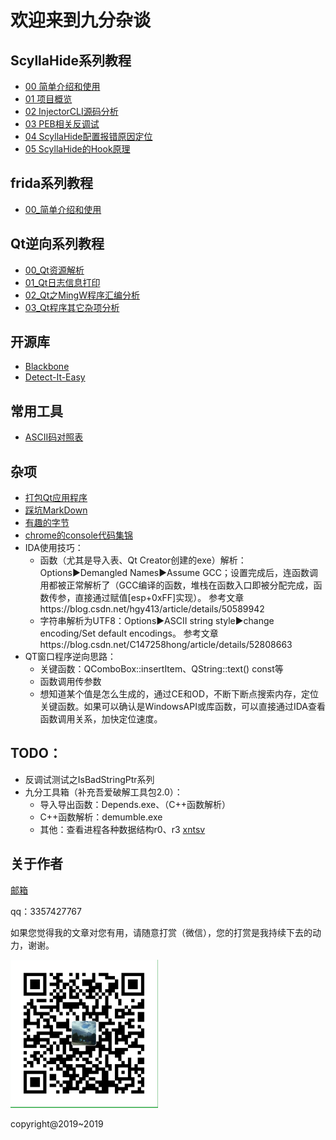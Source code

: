 # 欢迎来到九分杂谈


## ScyllaHide系列教程

- [00 简单介绍和使用](https://ninecents.github.io/course/ScyllaHide/00%20简单介绍和使用)
- [01 项目概览](https://ninecents.github.io/course/ScyllaHide/01%20项目概览)
- [02 InjectorCLI源码分析](https://ninecents.github.io/course/ScyllaHide/02%20InjectorCLI源码分析)
- [03 PEB相关反调试](https://ninecents.github.io/course/ScyllaHide/03%20PEB相关反调试)
- [04 ScyllaHide配置报错原因定位](https://ninecents.github.io/course/ScyllaHide/04%20ScyllaHide配置报错原因定位)
- [05 ScyllaHide的Hook原理](https://ninecents.github.io/course/ScyllaHide/05%20ScyllaHide的Hook原理)


## frida系列教程
- [00_简单介绍和使用](https://ninecents.github.io/course/frida/00_简单介绍和使用)


## Qt逆向系列教程
- [00_Qt资源解析](https://ninecents.github.io/course/Qt/00_Qt资源解析)
- [01_Qt日志信息打印](https://ninecents.github.io/course/Qt/01_Qt日志信息打印)
- [02_Qt之MingW程序汇编分析](https://ninecents.github.io/course/Qt/01_Qt日志信息打印)
- [03_Qt程序其它杂项分析](https://ninecents.github.io/course/Qt/01_Qt日志信息打印)


## 开源库
- [Blackbone](https://github.com/DarthTon/Blackbone)
- [Detect-It-Easy](https://github.com/horsicq/Detect-It-Easy)


## 常用工具
- [ASCII码对照表](https://ninecents.github.io/utils/ASCII码对照表.html)


## 杂项
- [打包Qt应用程序](https://ninecents.github.io/utils/打包Qt应用程序)
- [踩坑MarkDown](https://ninecents.github.io/utils/踩坑MarkDown)
- [有趣的字节](https://ninecents.github.io/utils/interesting/有趣的字节)
- [chrome的console代码集锦](https://ninecents.github.io/utils/interesting/chrome的console代码集锦)
- IDA使用技巧：
  - 函数（尤其是导入表、Qt Creator创建的exe）解析：Options▶Demangled Names▶Assume GCC；设置完成后，连函数调用都被正常解析了（GCC编译的函数，堆栈在函数入口即被分配完成，函数传参，直接通过赋值[esp+0xFF]实现）。  参考文章https://blog.csdn.net/hgy413/article/details/50589942
  - 字符串解析为UTF8：Options▶ASCII string style▶change encoding/Set default encodings。  参考文章https://blog.csdn.net/C147258hong/article/details/52808663
- QT窗口程序逆向思路：
  - 关键函数：QComboBox::insertItem、QString::text() const等
  - 函数调用传参数
  - 想知道某个值是怎么生成的，通过CE和OD，不断下断点搜索内存，定位关键函数。如果可以确认是WindowsAPI或库函数，可以直接通过IDA查看函数调用关系，加快定位速度。



## TODO：
- 反调试测试之IsBadStringPtr系列
- 九分工具箱（补充吾爱破解工具包2.0）：
  - 导入导出函数：Depends.exe、（C++函数解析）
  - C++函数解析：demumble.exe
  - 其他：查看进程各种数据结构r0、r3 [xntsv](https://github.com/horsicq/xntsv)


## 关于作者

[邮箱](mailto:3357427767@qq.com)

qq：3357427767

如果您觉得我的文章对您有用，请随意打赏（微信），您的打赏是我持续下去的动力，谢谢。

![微信收款码](微信收款码.png)


copyright@2019~2019
 
